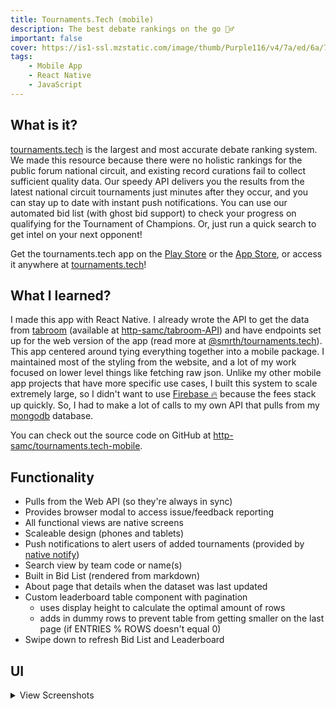 ```yaml
---
title: Tournaments.Tech (mobile)
description: The best debate rankings on the go 🏃‍♂️
important: false
cover: https://is1-ssl.mzstatic.com/image/thumb/Purple116/v4/7a/ed/6a/7aed6a3c-d606-fa8c-b524-2975cafb4847/AppIcon-0-0-1x_U007emarketing-0-0-0-7-0-0-sRGB-0-0-0-GLES2_U002c0-512MB-85-220-0-0.png/230x0w.webp
tags:
    - Mobile App
    - React Native
    - JavaScript
---
```


## What is it?
[tournaments.tech](http://tournaments.tech) is the largest and most accurate debate ranking system. We made this resource because there were no holistic rankings for the public forum national circuit, and existing record curations fail to collect sufficient quality data. Our speedy API delivers you the results from the latest national circuit tournaments just minutes after they occur, and you can stay up to date with instant push notifications. You can use our automated bid list (with ghost bid support) to check your progress on qualifying for the Tournament of Champions. Or, just run a quick search to get intel on your next opponent!

Get the tournaments.tech app on the [Play Store](https://play.google.com/store/apps/details?id=dev.smrth.tech.tournaments) or the [App Store](https://apps.apple.com/us/app/tournaments-tech/id1598829136), or access it anywhere at [tournaments.tech](http://tournaments.tech)!

## What I learned?
I made this app with React Native. I already wrote the API to get the data from [tabroom](https://tabroom.com) (available at [http-samc/tabroom-API](https://github.com/http-samc/tabroom-API)) and have endpoints set up for the web version of the app (read more at [@smrth/tournaments.tech](/projects/tournaments.tech)). This app centered around tying everything together into a mobile package. I maintained most of the styling from the website, and a lot of my work focused on lower level things like fetching raw json. Unlike my other mobile app projects that have more specific use cases, I built this system to scale extremely large, so I didn't want to use [Firebase 🔥](https://firebase.google.com) because the fees stack up quickly. So, I had to make a lot of calls to my own API that pulls from my [mongodb](https://mongodb.cloud) database.

You can check out the source code on GitHub at [http-samc/tournaments.tech-mobile](https://github.com/http-samc/tournaments.tech-mobile).

## Functionality
- Pulls from the Web API (so they're always in sync)
- Provides browser modal to access issue/feedback reporting
- All functional views are native screens
- Scaleable design (phones and tablets)
- Push notifications to alert users of added tournaments (provided by [native notify](https://nativenotify.com/dashboard))
- Search view by team code or name(s)
- Built in Bid List (rendered from markdown)
- About page that details when the dataset was last updated
- Custom leaderboard table component with pagination
    - uses display height to calculate the optimal amount of rows
    - adds in dummy rows to prevent table from getting smaller on the last page (if ENTRIES % ROWS doesn't equal 0)
- Swipe down to refresh Bid List and Leaderboard

## UI

<details>
<summary>View Screenshots</summary>

![Tournaments.Tech Leaderboard](https://is5-ssl.mzstatic.com/image/thumb/PurpleSource126/v4/6e/81/6e/6e816e88-8d41-a278-b4c8-9ec9fa9fed49/e8347d76-1176-4fbf-9464-254597e2b5a4_Simulator_Screen_Shot_-_iphone_6.5_13pm_-_2021-12-05_at_19.08.01.png/1284x2778bb.png)

![Tournaments.Tech Team View](https://is3-ssl.mzstatic.com/image/thumb/PurpleSource126/v4/7a/9c/57/7a9c5729-a853-4664-c66f-c90ac036328b/0c900d97-6280-4bc2-8927-1e089f160f98_Simulator_Screen_Shot_-_iphone_6.5_13pm_-_2021-12-05_at_19.08.23.png/1284x2778bb.png)

![Tournaments.Tech Bid List](https://is5-ssl.mzstatic.com/image/thumb/PurpleSource116/v4/cc/67/da/cc67da99-7fb4-7e2c-c50c-8aab2c665889/304def8e-a979-4f42-b06f-212499ec33a5_Simulator_Screen_Shot_-_iPhone_13_Pro_Max_-_2021-12-05_at_19.21.27.png/1284x2778bb.png)

![Tournaments.Tech Team Lookup](https://is3-ssl.mzstatic.com/image/thumb/PurpleSource126/v4/37/6a/13/376a138b-f770-c1b1-e4b1-671c6d7be216/556e895d-dfe3-4865-b852-50126a8c62fe_Simulator_Screen_Shot_-_iphone_6.5_13pm_-_2021-12-05_at_19.11.16.png/1284x2778bb.png)

</details>

<br>